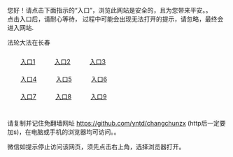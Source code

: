 您好！请点击下面指示的“入口”，浏览此网站是安全的，且为您带来平安。。 <br/>
点击入口后，请耐心等待， 过程中可能会出现无法打开的提示，请忽略，最终会进入网站. </br>

法轮大法在长春<br/>
<div style="padding:10px"><a style="margin:20px" target="_blank" href="https://d24o8lj6c7orbv.cloudfront.net/2Qpsp?xjboi" id="ccLink1" rel="nofollow">入口1</a> <a target="_blank" style="margin:20px" href="https://dwkvdd1oqxst6.cloudfront.net/2Qpsp?xboibkd" id="ccLink2" rel="nofollow">入口2</a> <a style="margin:20px" target="_blank" href="https://d3g3yx2b8e0nmz.cloudfront.net/2Qpsp?ewyylw" id="ccLink3" rel="nofollow">入口3</a></div>

<div style="padding:10px" ><a style="margin:20px" target="_blank" href="https://d24o8lj6c7orbv.cloudfront.net/2Qpsp?xjboi" id="ccLink4" rel="nofollow">入口4</a> <a style="margin:20px" href="https://dwkvdd1oqxst6.cloudfront.net/2Qpsp?xboibkd" target="_blank" id="ccLink5" rel="nofollow">入口5</a> <a style="margin:20px" href="https://d3g3yx2b8e0nmz.cloudfront.net/2Qpsp?ewyylw" target="_blank" id="ccLink6" rel="nofollow">入口6</a></div>

<div style="padding:10px"><a style="margin:20px" target="_blank" href="https://d24o8lj6c7orbv.cloudfront.net/2Qpsp?xjboi" id="ccLink7" rel="nofollow">入口7</a> <a style="margin:20px" href="https://dwkvdd1oqxst6.cloudfront.net/2Qpsp?xboibkd" target="_blank" id="ccLink8" rel="nofollow">入口8</a> <a style="margin:20px" target="_blank" href="https://d3g3yx2b8e0nmz.cloudfront.net/2Qpsp?ewyylw" id="ccLink9" rel="nofollow">入口9</a></div>

<br/>



请复制并记住免翻墙网址 https://github.com/yntd/changchunzx (http后一定要加s)，在电脑或手机的浏览器均可访问。。<br/>

微信如提示停止访问该网页，须先点击右上角，选择浏览器打开。
